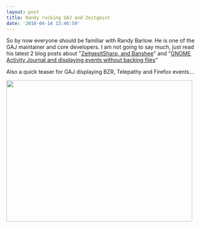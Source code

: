 ```yaml
---
layout: post
title: Randy rocking GAJ and Zeitgeist
date: '2010-04-14 13:46:59'
---
```


So by now everyone should be familiar with Randy Barlow. He is one of the GAJ maintainer and core developers. I am not going to say much, just read his latest 2 blog posts about "<a href="http://velourdrome.blogspot.com/2010/03/zeitgesitsharp-and-banshee.html">ZeitgesitSharp, and Banshee</a>" and "<a href="http://velourdrome.blogspot.com/2010/04/gnome-activity-journal-and-displaying.html">GNOME Activity Journal and displaying events without backing files</a>"

Also a quick teaser for GAJ displaying BZR, Telepathy and Firefox events...

<a href="http://geekyogre.com/content/images/2010/04/Screenshot-Yesterday-Activity-Journal.png"><img class="alignnone size-full wp-image-1147" title="Screenshot-Yesterday - Activity Journal" src="http://geekyogre.com/content/images/2010/04/Screenshot-Yesterday-Activity-Journal.png" alt="" width="488" height="371" /></a>
